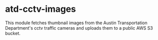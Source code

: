 # atd-cctv-images

This module fetches thumbnail images from the Austin Transportation Department's cctv traffic cameras and uploads them to a public AWS S3 bucket. 
